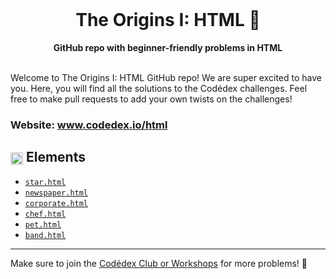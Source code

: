 <div align="center">
  <br>
  <h1>The Origins I: HTML 🌋</h1>
  <strong>GitHub repo with beginner-friendly problems in HTML</strong>
</div>
<br>

Welcome to The Origins I: HTML GitHub repo! We are super excited to have you. Here, you will find all the solutions to the Codédex challenges. Feel free to make pull requests to add your own twists on the challenges!

### Website: www.codedex.io/html

## <img src="https://www.codedex.io/images/badges/html/elements.png" height="20" style="vertical-align: middle"> Elements

- [`star.html`](https://github.com/codedex-io/html-101/blob/main/1-elements/star.html)
- [`newspaper.html`](https://github.com/codedex-io/html-101/blob/main/1-elements/newspaper.html)
- [`corporate.html`](https://github.com/codedex-io/html-101/blob/main/1-elements/corporate.html)
- [`chef.html`](https://github.com/codedex-io/html-101/blob/main/1-elements/chef.html)
- [`pet.html`](https://github.com/codedex-io/html-101/blob/main/1-elements/pet.html)
- [`band.html`](https://github.com/codedex-io/html-101/blob/main/1-elements/band.html)

---

Make sure to join the [Codédex Club or Workshops](https://www.codedex.io/community) for more problems! 💖

